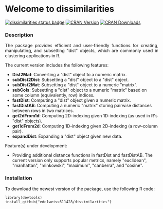 # Welcome to dissimilarities
[![dissimilarities status badge](https://edelweiss611428.r-universe.dev/dissimilarities/badges/version)](https://edelweiss611428.r-universe.dev/dissimilarities)
[![CRAN Version](https://img.shields.io/cran/v/dissimilarities?label=CRAN&style=flat-square)](https://CRAN.R-project.org/package=dissimilarities)
[![CRAN Downloads](https://cranlogs.r-pkg.org/badges/dissimilarities)](https://CRAN.R-project.org/package=dissimilarities)

### Description

<p align="justify"> The package provides efficient and user-friendly functions for creating, manipulating, and subsetting "dist" objects, which are commonly used in clustering applications in R. </p> 
The current version includes the following features:

- **Dist2Mat**: Converting a "dist" object to a numeric matrix.
- **subDist2Dist**: Subsetting a "dist" object to a  "dist" object.
- **subDist2Mat**: Subsetting a "dist" object to a numeric "matrix".
- **subCols**: Subsetting a "dist" object to a numeric "matrix" based on some column (equivalently, row) indices.
- **fastDist**: Computing a "dist" object given a numeric matrix.
- **fastDistAB**: Computing a numeric "matrix" storing pairwise distances between rows in two matrices.
- **get2dFrom1d**: Computing 2D-indexing given 1D-indexing (as used in R's "dist" objects).
- **get1dFrom2d**: Computing 1D-indexing given 2D-indexing (a row-column pair).
- **expandDist**: Expanding a "dist" object given new data.

Feature(s) under development:

- Providing additional distance functions in fastDist and fastDistAB. The current version only supports popular metrics, namely "euclidean", "manhattan", "minkowski", "maximum", "canberra", and "cosine".

 ### Installation

 To download the newest version of the package, use the following R code: 

```
library(devtools)
install_github("edelweiss611428/dissimilarities") 
```
